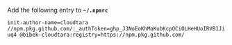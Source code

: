 Add the following entry to **`~/.npmrc`**

`init-author-name=cloudtara
//npm.pkg.github.com/:_authToken=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
@bibek-cloudtara:registry=https://npm.pkg.github.com/`
